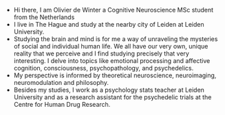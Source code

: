 - Hi there, I am Olivier de Winter a Cognitive Neuroscience MSc student from the Netherlands
- I live in The Hague and study at the nearby city of Leiden at Leiden University.
- Studying the brain and mind is for me a way of unraveling the mysteries of social and individual human life. We all have our very own, unique reality that we perceive and I find studying precisely that very interesting.
  I delve into topics like emotional processing and affective cognition, consciousness, psychopathology, and psychedelics.
- My perspective is informed by theoretical neuroscience, neuroimaging, neuromodulation and philosophy.
- Besides my studies, I work as a psychology stats teacher at Leiden University and as a research assistant for the psychedelic trials at the Centre for Human Drug Research.

